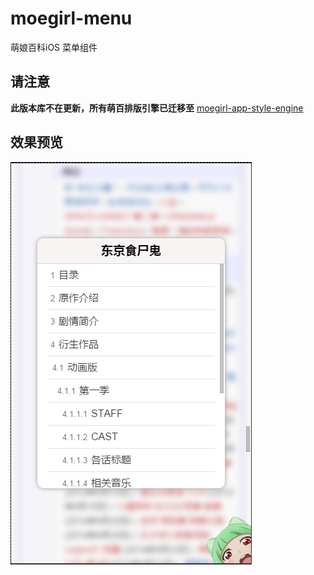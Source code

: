 # moegirl-menu
萌娘百科iOS 菜单组件

请注意
------
**此版本库不在更新，所有萌百排版引擎已迁移至**
[moegirl-app-style-engine](https://github.com/Illvili/moegirl-app-style-engine)

## 效果预览
![精神污染の回归](preview.png)
